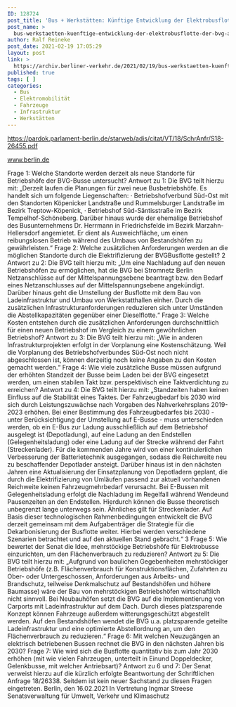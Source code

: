 ```yaml
---
ID: 128724
post_title: 'Bus + Werkstätten: Künftige Entwicklung der Elektrobusflotte der BVG?, aus Senat'
post_name: >
  bus-werkstaetten-kuenftige-entwicklung-der-elektrobusflotte-der-bvg-aus-senat
author: Ralf Reineke
post_date: 2021-02-19 17:05:29
layout: post
link: >
  https://archiv.berliner-verkehr.de/2021/02/19/bus-werkstaetten-kuenftige-entwicklung-der-elektrobusflotte-der-bvg-aus-senat/
published: true
tags: [ ]
categories:
  - Bus
  - Elektromobilität
  - Fahrzeuge
  - Infrastruktur
  - Werkstätten
---
```

https://pardok.parlament-berlin.de/starweb/adis/citat/VT/18/SchrAnfr/S18-26455.pdf

www.berlin.de

Frage 1:
Welche Standorte werden derzeit als neue Standorte für Betriebshöfe der BVG-Busse untersucht?
Antwort zu 1:
Die BVG teilt hierzu mit:
„Derzeit laufen die Planungen für zwei neue Busbetriebshöfe. Es handelt sich um folgende
Liegenschaften:
· Betriebshofverbund Süd-Ost mit den Standorten Köpenicker Landstraße und
Rummelsburger Landstraße im Bezirk Treptow-Köpenick,
· Betriebshof Süd-Säntisstraße im Bezirk Tempelhof-Schöneberg.
Darüber hinaus wurde der ehemalige Betriebshof des Busunternehmens Dr. Herrmann in
Friedrichsfelde im Bezirk Marzahn-Hellersdorf angemietet. Er dient als Ausweichfläche, um
einen reibungslosen Betrieb während des Umbaus von Bestandshöfen zu gewährleisten.“
Frage 2:
Welche zusätzlichen Anforderungen werden an die möglichen Standorte durch die Elektrifizierung der BVGBusflotte gestellt?
2
Antwort zu 2:
Die BVG teilt hierzu mit:
„Um eine Nachladung auf den neuen Betriebshöfen zu ermöglichen, hat die BVG bei
Stromnetz Berlin Netzanschlüsse auf der Mittelspannungsebene beantragt bzw. den Bedarf
eines Netzanschlusses auf der Mittelspannungsebene angekündigt. Darüber hinaus geht
die Umstellung der Busflotte mit dem Bau von Ladeinfrastruktur und Umbau von
Werkstatthallen einher. Durch die zusätzlichen Infrastrukturanforderungen reduzieren sich
unter Umständen die Abstellkapazitäten gegenüber einer Dieselflotte.“
Frage 3:
Welche Kosten entstehen durch die zusätzlichen Anforderungen durchschnittlich für einen neuen Betriebshof
im Vergleich zu einem gewöhnlichen Betriebshof?
Antwort zu 3:
Die BVG teilt hierzu mit:
„Wie in anderen Infrastrukturprojekten erfolgt in der Vorplanung eine Kostenschätzung. Weil
die Vorplanung des Betriebshofverbundes Süd-Ost noch nicht abgeschlossen ist, können
derzeitig noch keine Angaben zu den Kosten gemacht werden.“
Frage 4:
Wie viele zusätzliche Busse müssen aufgrund der erhöhten Standzeit der Busse beim Laden bei der BVG
eingesetzt werden, um einen stabilen Takt bzw. perspektivisch eine Taktverdichtung zu erreichen?
Antwort zu 4:
Die BVG teilt hierzu mit:
„Standzeiten haben keinen Einfluss auf die Stabilität eines Taktes.
Der Fahrzeugbedarf bis 2030 wird sich durch Leistungszuwächse nach Vorgaben des
Nahverkehrsplans 2019-2023 erhöhen.
Bei einer Bestimmung des Fahrzeugbedarfes bis 2030 - unter Berücksichtigung der
Umstellung auf E-Busse - muss unterschieden werden, ob ein E-Bus zur Ladung
ausschließlich auf dem Betriebshof ausgelegt ist (Depotladung), auf eine Ladung an den
Endstellen (Gelegenheitsladung) oder eine Ladung auf der Strecke während der Fahrt
(Streckenlader).
Für die kommenden Jahre wird von einer kontinuierlichen Verbesserung der Batterietechnik
ausgegangen, sodass die Reichweite neu zu beschaffender Depotlader ansteigt. Darüber
hinaus ist in den nächsten Jahren eine Aktualisierung der Einsatzplanung von Depotladern
geplant, die durch die Elektrifizierung von Umläufen passend zur aktuell vorhandenen
Reichweite keinen Fahrzeugmehrbedarf verursacht.
Bei E-Bussen mit Gelegenheitsladung erfolgt die Nachladung im Regelfall während Wendeund Pausenzeiten an den Endstellen. Hierdurch können die Busse theoretisch unbegrenzt
lange unterwegs sein. Ähnliches gilt für Streckenlader.
Auf Basis dieser technologischen Rahmenbedingungen entwickelt die BVG derzeit
gemeinsam mit dem Aufgabenträger die Strategie für die Dekarbonisierung der Busflotte
weiter. Hierbei werden verschiedene Szenarien betrachtet und auf den aktuellen Stand
gebracht.“
3
Frage 5:
Wie bewertet der Senat die Idee, mehrstöckige Betriebshöfe für Elektrobusse einzurichten, um den
Flächenverbrauch zu reduzieren?
Antwort zu 5:
Die BVG teilt hierzu mit:
„Aufgrund von baulichen Gegebenheiten mehrstöckiger Betriebshöfe (z.B.
Flächenverbrauch für Konstruktionsflächen, Zufahrten zu Ober- oder Untergeschossen,
Anforderungen aus Arbeits- und Brandschutz, teilweise Denkmalschutz auf Bestandshöfen
und höhere Baumasse) wäre der Bau von mehrstöckigen Betriebshöfen wirtschaftlich nicht
sinnvoll.
Bei Neubauhöfen setzt die BVG auf die Implementierung von Carports mit Ladeinfrastruktur
auf dem Dach. Durch dieses platzsparende Konzept können Fahrzeuge außerdem witterungsgeschützt abgestellt werden. Auf den Bestandshöfen wendet die BVG u.a.
platzsparende geteilte Ladeinfrastruktur und eine optimierte Abstellordnung an, um den
Flächenverbrauch zu reduzieren.“
Frage 6:
Mit welchen Neuzugängen an elektrisch betriebenen Bussen rechnet die BVG in den nächsten Jahren bis
2030?
Frage 7:
Wie wird sich die Busflotte quantitativ bis zum Jahr 2030 erhöhen (mit wie vielen Fahrzeugen, unterteilt in Einund Doppeldecker, Gelenkbusse, mit welcher Antriebsart)?
Antwort zu 6 und 7:
Der Senat verweist hierzu auf die kürzlich erfolgte Beantwortung der Schriftlichen Anfrage
18/26338. Seitdem ist kein neuer Sachstand zu diesen Fragen eingetreten.
Berlin, den 16.02.2021
In Vertretung
Ingmar Streese
Senatsverwaltung für
Umwelt, Verkehr und Klimaschutz
